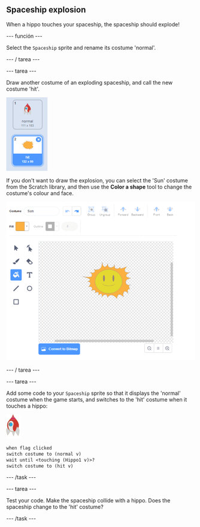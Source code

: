 ## Spaceship explosion

When a hippo touches your spaceship, the spaceship should explode!

\--- función \---

Select the `Spaceship` sprite and rename its costume 'normal'.

\--- / tarea \---

\--- tarea \---

Draw another costume of an exploding spaceship, and call the new costume 'hit'.

![captura de pantalla](images/invaders-spaceship-costumes.png)

If you don't want to draw the explosion, you can select the 'Sun' costume from the Scratch library, and then use the **Color a shape** tool to change the costume's colour and face.

![captura de pantalla](images/invaders-sun.png)

\--- / tarea \---

\--- tarea \---

Add some code to your `Spaceship` sprite so that it displays the 'normal' costume when the game starts, and switches to the 'hit' costume when it touches a hippo:

![rocket sprite](images/rocket-sprite.png)

```blocks3
when flag clicked
switch costume to (normal v)
wait until <touching (Hippo1 v)>?
switch costume to (hit v)
```

\--- /task \---

\--- tarea \---

Test your code. Make the spaceship collide with a hippo. Does the spaceship change to the 'hit' costume?

\--- /task \---